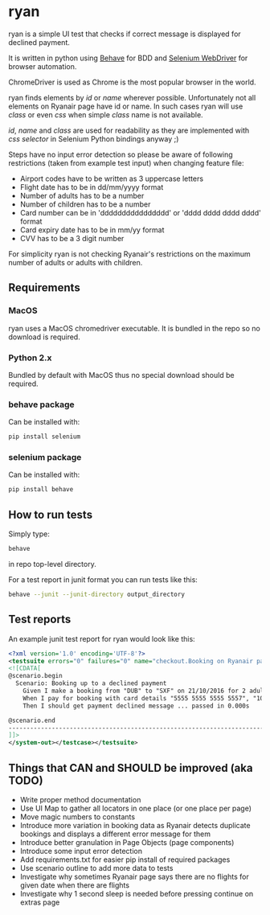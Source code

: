 # ryan

ryan is a simple UI test that checks if correct message is displayed for
declined payment.

It is written in python using
[Behave](https://pythonhosted.org/behave/)
for BDD and
[Selenium WebDriver](http://www.seleniumhq.org/)
for browser automation.

ChromeDriver is used as Chrome is the most popular browser in the world.

ryan finds elements by _id_ or _name_ wherever possible.
Unfortunately not all elements on Ryanair page have id or name.
In such cases ryan will use _class_ or even _css_ when simple _class_ name is
not available.

_id_, _name_ and _class_ are used for readability as they are implemented with
_css selector_ in Selenium Python bindings anyway ;)

Steps have no input error detection so please be aware of following
restrictions (taken from example test input) when changing feature file:

* Airport codes have to be written as 3 uppercase letters
* Flight date has to be in dd/mm/yyyy format
* Number of adults has to be a number
* Number of children has to be a number
* Card number can be in 'dddddddddddddddd' or 'dddd dddd dddd dddd' format
* Card expiry date has to be in mm/yy format
* CVV has to be a 3 digit number

For simplicity ryan is not checking Ryanair's restrictions on the maximum
number of adults or adults with children.

## Requirements

### MacOS

ryan uses a MacOS chromedriver executable.
It is bundled in the repo so no download is required.

### Python 2.x

Bundled by default with MacOS thus no special download should be required.

### behave package

Can be installed with:

```bash
pip install selenium
```

### selenium package

Can be installed with:

```bash
pip install behave
```

## How to run tests

Simply type:

```bash
behave
```

in repo top-level directory.

For a test report in junit format you can run tests like this:

```bash
behave --junit --junit-directory output_directory
```

## Test reports

An example junit test report for ryan would look like this:

```xml
<?xml version='1.0' encoding='UTF-8'?>
<testsuite errors="0" failures="0" name="checkout.Booking on Ryanair page" skipped="0" tests="1" time="19.335644"><testcase classname="checkout.Booking on Ryanair page" name="Booking up to a declined payment" status="passed" time="19.335644"><system-out>
<![CDATA[
@scenario.begin
  Scenario: Booking up to a declined payment
    Given I make a booking from "DUB" to "SXF" on 21/10/2016 for 2 adults and 1 child ... passed in 16.582s
    When I pay for booking with card details "5555 5555 5555 5557", "10/18" and "265" ... passed in 2.753s
    Then I should get payment declined message ... passed in 0.000s

@scenario.end
--------------------------------------------------------------------------------
]]>
</system-out></testcase></testsuite>
```

## Things that CAN and SHOULD be improved (aka TODO)

* Write proper method documentation
* Use UI Map to gather all locators in one place (or one place per page)
* Move magic numbers to constants
* Introduce more variation in booking data as Ryanair detects duplicate bookings
and displays a different error message for them
* Introduce better granulation in Page Objects (page components)
* Introduce some input error detection
* Add requirements.txt for easier pip install of required packages
* Use scenario outline to add more data to tests
* Investigate why sometimes Ryanair page says there are no flights for given
date when there are flights
* Investigate why 1 second sleep is needed before pressing continue on extras
page
